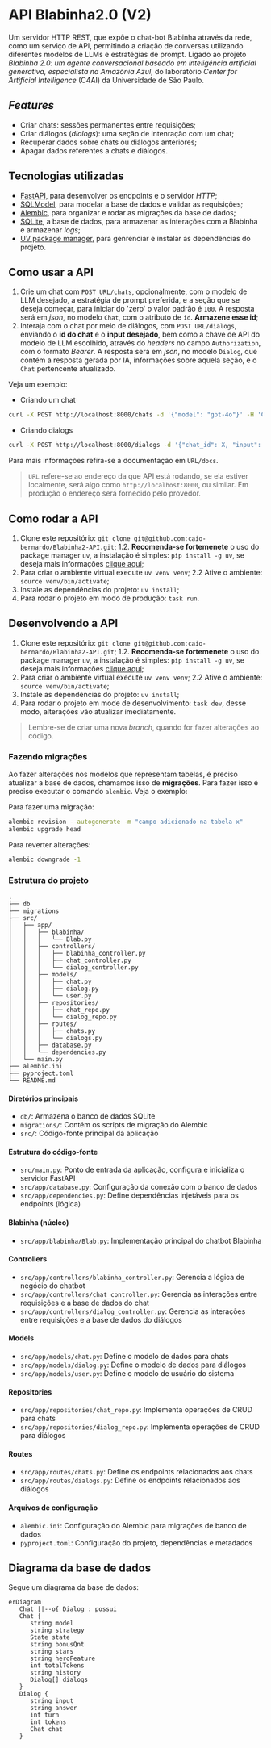 # API Blabinha2.0 (V2)

Um servidor HTTP REST, que expõe o chat-bot Blabinha através da rede, como um serviço de API, permitindo a criação de conversas utilizando diferentes modelos de LLMs e estratégias de prompt. Ligado ao projeto _Blabinha 2.0: um agente conversacional baseado em inteligência artificial generativa, especialista na Amazônia Azul_, do laboratório _Center for Artificial Intelligence_ (C4AI) da Universidade de São Paulo.

## _Features_

- Criar chats: sessões permanentes entre requisições;
- Criar diálogos (_dialogs_): uma seção de intenração com um chat;
- Recuperar dados sobre chats ou diálogos anteriores;
- Apagar dados referentes a chats e diálogos.

## Tecnologias utilizadas

- [FastAPI](https://fastapi.tiangolo.com/), para desenvolver os endpoints e o servidor _HTTP_;
- [SQLModel](https://sqlmodel.tiangolo.com/), para modelar a base de dados e validar as requisições;
- [Alembic](https://alembic.sqlalchemy.org/en/latest/), para organizar e rodar as migrações da base de dados;
- [SQLite](https://sqlite.org/index.html), a base de dados, para armazenar as interações com a Blabinha e armazenar _logs_;
- [UV package manager](https://docs.astral.sh/uv/), para genrenciar e instalar as dependências do projeto.

## Como usar a API

1. Crie um chat com `POST URL/chats`, opcionalmente, com o modelo de LLM desejado, a estratégia de prompt preferida, e a seção que se deseja começar, para iniciar do 'zero' o valor padrão é `100`. A resposta será em _json_, no modelo `Chat`, com o atributo de `id`. **Armazene esse id**;
2. Interaja com o chat por meio de diálogos, com `POST URL/dialogs`, enviando o **id do chat** e o **input desejado**, bem como a chave de API do modelo de LLM escolhido, através do _headers_ no campo `Authorization`, com o formato _Bearer_. A resposta será em _json_, no modelo `Dialog`, que contém a resposta gerada por IA, informações sobre aquela seção, e o `Chat` pertencente atualizado.

Veja um exemplo:

- Criando um chat
```bash
curl -X POST http://localhost:8000/chats -d '{"model": "gpt-4o"}' -H 'Content-Type: application/json'
```
- Criando dialogs
```bash
curl -X POST http://localhost:8000/dialogs -d '{"chat_id": X, "input": "Oi"}' -H 'Content-Type: application/json' -H 'Authorization: Bearer XXXXXXXX'
```

Para mais informações refira-se à documentação em `URL/docs`.

> `URL` refere-se ao endereço da que API está rodando, se ela estiver localmente, será algo como `http://localhost:8000`, ou similar. Em produção o endereço será fornecido pelo provedor.

## Como rodar a API

1. Clone este repositório: `git clone git@github.com:caio-bernardo/Blabinha2-API.git`;
1.2. **Recomenda-se fortemenete** o uso do package manager `uv`, a instalação é simples: `pip install -g uv`, se deseja mais informações [clique aqui](https://docs.astral.sh/uv/);
2. Para criar o ambiente virtual execute `uv venv venv`;
2.2 Ative o ambiente: `source venv/bin/activate`;
3. Instale as dependências do projeto: `uv install`;
4. Para rodar o projeto em modo de produção: `task run`.

## Desenvolvendo a API

1. Clone este repositório: `git clone git@github.com:caio-bernardo/Blabinha2-API.git`;
1.2. **Recomenda-se fortemenete** o uso do package manager `uv`, a instalação é simples: `pip install -g uv`, se deseja mais informações [clique aqui](https://docs.astral.sh/uv/);
2. Para criar o ambiente virtual execute `uv venv venv`;
2.2 Ative o ambiente: `source venv/bin/activate`;
3. Instale as dependências do projeto: `uv install`;
4. Para rodar o projeto em mode de desenvolvimento: `task dev`, desse modo, alterações vão atualizar imediatamente.

> Lembre-se de criar uma nova _branch_, quando for fazer alterações ao código.

### Fazendo migrações

Ao fazer alterações nos modelos que representam tabelas, é preciso atualizar a base de dados, chamamos isso de **migrações**.
Para fazer isso é preciso executar o comando `alembic`. Veja o exemplo:

Para fazer uma migração:
```bash
alembic revision --autogenerate -m "campo adicionado na tabela x"
alembic upgrade head
```

Para reverter alterações:
```bash
alembic downgrade -1
```
### Estrutura do projeto
```
.
├── db
├── migrations
├── src/
│   ├── app/
│   │   ├── blabinha/
│   │   │   └── Blab.py
│   │   ├── controllers/
│   │   │   ├── blabinha_controller.py
│   │   │   ├── chat_controller.py
│   │   │   └── dialog_controller.py
│   │   ├── models/
│   │   │   ├── chat.py
│   │   │   ├── dialog.py
│   │   │   └── user.py
│   │   ├── repositories/
│   │   │   ├── chat_repo.py
│   │   │   └── dialog_repo.py
│   │   ├── routes/
│   │   │   ├── chats.py
│   │   │   └── dialogs.py
│   │   ├── database.py
│   │   └── dependencies.py
│   └── main.py
├── alembic.ini
├── pyproject.toml
└── README.md
```

#### Diretórios principais
- `db/`: Armazena o banco de dados SQLite
- `migrations/`: Contém os scripts de migração do Alembic
- `src/`: Código-fonte principal da aplicação

#### Estrutura do código-fonte
- `src/main.py`: Ponto de entrada da aplicação, configura e inicializa o servidor FastAPI
- `src/app/database.py`: Configuração da conexão com o banco de dados
- `src/app/dependencies.py`: Define dependências injetáveis para os endpoints (lógica)

#### Blabinha (núcleo)
- `src/app/blabinha/Blab.py`: Implementação principal do chatbot Blabinha

#### Controllers
- `src/app/controllers/blabinha_controller.py`: Gerencia a lógica de negócio do chatbot
- `src/app/controllers/chat_controller.py`: Gerencia as interações entre requisições e a base de dados do chat
- `src/app/controllers/dialog_controller.py`: Gerencia as interações entre requisições e a base de dados do diálogos

#### Models
- `src/app/models/chat.py`: Define o modelo de dados para chats
- `src/app/models/dialog.py`: Define o modelo de dados para diálogos
- `src/app/models/user.py`: Define o modelo de usuário do sistema

#### Repositories
- `src/app/repositories/chat_repo.py`: Implementa operações de CRUD para chats
- `src/app/repositories/dialog_repo.py`: Implementa operações de CRUD para diálogos

#### Routes
- `src/app/routes/chats.py`: Define os endpoints relacionados aos chats
- `src/app/routes/dialogs.py`: Define os endpoints relacionados aos diálogos

#### Arquivos de configuração
- `alembic.ini`: Configuração do Alembic para migrações de banco de dados
- `pyproject.toml`: Configuração do projeto, dependências e metadados

## Diagrama da base de dados

Segue um diagrama da base de dados:
```mermaid
erDiagram
   Chat ||--o{ Dialog : possui
   Chat {
      string model
      string strategy
      State state
      string bonusQnt
      string stars
      string heroFeature
      int totalTokens
      string history
      Dialog[] dialogs
   }
   Dialog {
      string input
      string answer
      int turn
      int tokens
      Chat chat
   }
```
